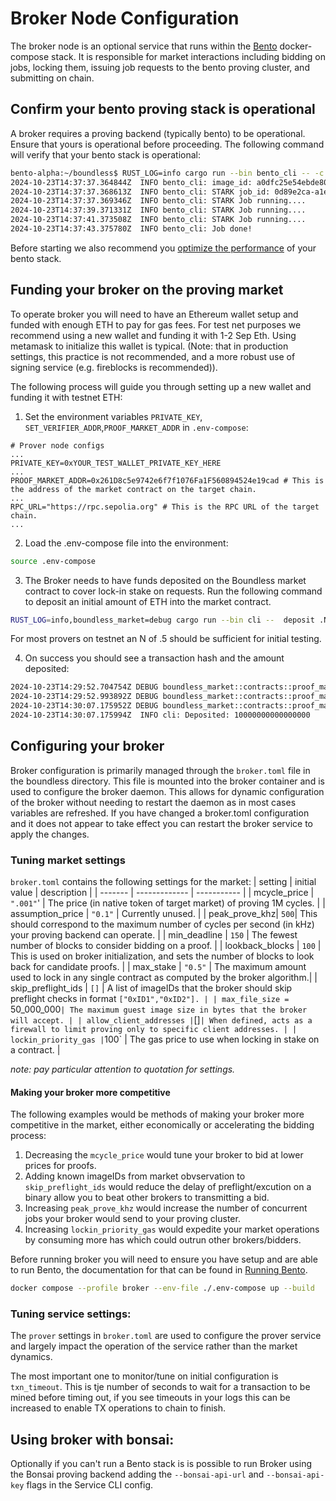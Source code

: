 # Broker Node Configuration

The broker node is an optional service that runs within the [Bento][page-bento] docker-compose stack. It is responsible for market interactions including bidding on jobs, locking them, issuing job requests to the bento proving cluster, and submitting on chain.

## Confirm your bento proving stack is operational
A broker requires a proving backend (typically bento) to be operational.  Ensure that yours is operational before proceeding. The following command will verify that your bento stack is operational:

```bash
bento-alpha:~/boundless$ RUST_LOG=info cargo run --bin bento_cli -- -c 32
2024-10-23T14:37:37.364844Z  INFO bento_cli: image_id: a0dfc25e54ebde808e4fd8c34b6549bbb91b4928edeea90ceb7d1d8e7e9096c7 | input_id: eccc8f06-488a-426c-ae3d-e5acada9ae22
2024-10-23T14:37:37.368613Z  INFO bento_cli: STARK job_id: 0d89e2ca-a1e3-478f-b89d-8ab23b89f51e
2024-10-23T14:37:37.369346Z  INFO bento_cli: STARK Job running....
2024-10-23T14:37:39.371331Z  INFO bento_cli: STARK Job running....
2024-10-23T14:37:41.373508Z  INFO bento_cli: STARK Job running....
2024-10-23T14:37:43.375780Z  INFO bento_cli: Job done!
```

Before starting we also recommend you [optimize the performance][page-perf] of your bento stack.
## Funding your broker on the proving market

To operate broker you will need to have an Ethereum wallet setup and funded with enough ETH to pay for gas fees. For test net purposes we recommend using a new wallet and funding it with 1-2 Sep Eth. Using metamask to initialize this wallet is typical. (Note: that in production settings, this practice is not recommended, and a more robust use of signing service (e.g. fireblocks is recommended)).

The following process will guide you through setting up a new wallet and funding it with testnet ETH:

1. Set the environment variables `PRIVATE_KEY`, `SET_VERIFIER_ADDR`,`PROOF_MARKET_ADDR` in `.env-compose`:
```
# Prover node configs
...
PRIVATE_KEY=0xYOUR_TEST_WALLET_PRIVATE_KEY_HERE
...
PROOF_MARKET_ADDR=0x261D8c5e9742e6f7f1076Fa1F560894524e19cad # This is the address of the market contract on the target chain.
...
RPC_URL="https://rpc.sepolia.org" # This is the RPC URL of the target chain.
...
```

2. Load the .env-compose file into the environment:
```bash
source .env-compose
```

3. The Broker needs to have funds deposited on the Boundless market contract to cover lock-in stake on requests. Run the following command to deposit an initial amount of ETH into the market contract. 
```bash
RUST_LOG=info,boundless_market=debug cargo run --bin cli --  deposit .N
```
For most provers on testnet an N of .5 should be sufficient for initial testing.

4. On success you should see a transaction hash and the amount deposited:
```bash
2024-10-23T14:29:52.704754Z DEBUG boundless_market::contracts::proof_market: Calling deposit() value: 10000000000000000
2024-10-23T14:29:52.993892Z DEBUG boundless_market::contracts::proof_market: Broadcasting deposit tx 0xfc5c11e75101a9158735ec9e9519f5692b2f64b3337268b7ed999502956cd982
2024-10-23T14:30:07.175952Z DEBUG boundless_market::contracts::proof_market: Submitted deposit 0xfc5c11e75101a9158735ec9e9519f5692b2f64b3337268b7ed999502956cd982
2024-10-23T14:30:07.175994Z  INFO cli: Deposited: 10000000000000000
```

## Configuring your broker 

Broker configuration is primarily managed through the `broker.toml` file in the boundless directory. This file is mounted into the broker container and is used to configure the broker daemon. This allows for dynamic configuration of the broker without needing to restart the daemon as in most cases variables are refreshed.  If you have changed a broker.toml configuration and it does not appear to take effect you can restart the broker service to apply the changes.

### Tuning market settings

`broker.toml` contains the following settings for the market:
| setting | initial value | description |
| ------- | ------------- | ----------- |
| mcycle_price | `".001"`' | The price (in native token of target market) of proving 1M cycles. |
| assumption_price | `"0.1"` | Currently unused. |
| peak_prove_khz| `500`| This should correspond to the maximum number of cycles per second (in kHz) your proving backend can operate. | 
| min_deadline | `150` | The fewest number of blocks to consider bidding on a proof. |
| lookback_blocks | `100` | This is used on broker initialization, and sets the number of blocks to look back for candidate proofs. |
| max_stake | `"0.5"` | The maximum amount used to lock in any single contract as computed by the broker algorithm.|
| skip_preflight_ids | `[]` | A list of imageIDs that the broker should skip preflight checks in format `["0xID1","0xID2"]. |
| max_file_size = `50_000_000` | The maximum guest image size in bytes that the broker will accept. |
| allow_client_addresses | `[]` | When defined, acts as a firewall to limit proving only to specific client addresses. |
| lockin_priority_gas | `100` | The gas price to use when locking in stake on a contract. |

*note: pay particular attention to quotation for settings.*

#### Making your broker more competitive
The following examples would be methods of making your broker more competitive in the market, either economically or accelerating the bidding process:

1. Decreasing the `mcycle_price` would tune your broker to bid at lower prices for proofs.
2. Adding known imageIDs from market obvservation to `skip_preflight_ids` would reduce the delay of preflight/excution on a binary allow you to beat other brokers to transmitting a bid.
3. Increasing `peak_prove_khz` would increase the number of concurrent jobs your broker would send to your proving cluster.
4. Increasing `lockin_priority_gas` would expedite your market operations by consuming more has which could outrun other brokers/bidders.


Before running broker you will need to ensure you have setup and are able to run Bento, the documentation for that can be found in [Running Bento][page-running-bento].

```bash
docker compose --profile broker --env-file ./.env-compose up --build
```

### Tuning service settings:
The `prover` settings in `broker.toml` are used to configure the prover service and largely impact the operation of the service rather than the market dynamics.

The most important one to monitor/tune on initial configuration is `txn_timeout`. This is tje number of seconds to wait for a transaction to be mined before timing out, if you see timeouts in your logs this can be increased to enable TX operations to chain to finish.

## Using broker with bonsai:

Optionally if you can't run a Bento stack is is possible to run Broker using the Bonsai proving backend adding the `--bonsai-api-url` and `--bonsai-api-key` flags in the Service CLI config.

[page-bento]: ../bento/README.md
[page-running-bento]: ../bento/running_bento.md
[page-perf]: ../bento/performance.md


